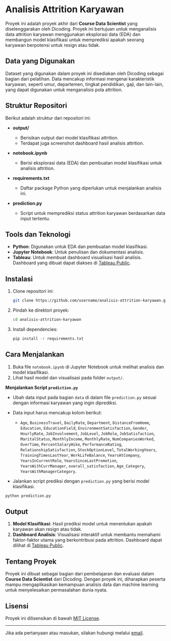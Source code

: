 # Analisis Attrition Karyawan

Proyek ini adalah proyek akhir dari **Course Data Scientist** yang diselenggarakan oleh Dicoding. Proyek ini bertujuan untuk menganalisis data attrition karyawan menggunakan eksplorasi data (EDA) dan membangun model klasifikasi untuk memprediksi apakah seorang karyawan berpotensi untuk resign atau tidak.

## Data yang Digunakan

Dataset yang digunakan dalam proyek ini disediakan oleh Dicoding sebagai bagian dari pelatihan. Data mencakup informasi mengenai karakteristik karyawan, seperti umur, departemen, tingkat pendidikan, gaji, dan lain-lain, yang dapat digunakan untuk menganalisis pola attrition.

## Struktur Repositori

Berikut adalah struktur dari repositori ini:

- **output/**
  - Berisikan output dari model klasifikasi attrition.
  - Terdapat juga screenshot dashboard hasil analisis attrition.

- **notebook.ipynb**
  - Berisi eksplorasi data (EDA) dan pembuatan model klasifikasi untuk analisis attrition.

- **requirements.txt**
  - Daftar package Python yang diperlukan untuk menjalankan analisis ini.

- **prediction.py**
  - Script untuk memprediksi status attrition karyawan berdasarkan data input tertentu.

## Tools dan Teknologi

- **Python**: Digunakan untuk EDA dan pembuatan model klasifikasi.
- **Jupyter Notebook**: Untuk penulisan dan dokumentasi analisis.
- **Tableau**: Untuk membuat dashboard visualisasi hasil analisis. Dashboard yang dibuat dapat diakses di [Tableau Public](https://public.tableau.com/views/Book1_17373773351950/Dashboard?:language=en-GB&:sid=&:redirect=auth&:display_count=n&:origin=viz_share_link).

## Instalasi

1. Clone repositori ini:
   ```bash
   git clone https://github.com/username/analisis-attrition-karyawan.git
   ```

2. Pindah ke direktori proyek:
   ```bash
   cd analisis-attrition-karyawan
   ```

3. Install dependencies:
   ```bash
   pip install -r requirements.txt
   ```

## Cara Menjalankan

1. Buka file `notebook.ipynb` di Jupyter Notebook untuk melihat analisis dan model klasifikasi.
2. Lihat hasil model dan visualisasi pada folder `output/`.

**Menjalankan Script `prediction.py`**

- Ubah data input pada bagian `data` di dalam file `prediction.py` sesuai dengan informasi karyawan yang ingin diprediksi.

- Data input harus mencakup kolom berikut:
  - `Age`, `BusinessTravel`, `DailyRate`, `Department`, `DistanceFromHome`, `Education`, `EducationField`, `EnvironmentSatisfaction`, `Gender`, `HourlyRate`, `JobInvolvement`, `JobLevel`, `JobRole`, `JobSatisfaction`, `MaritalStatus`, `MonthlyIncome`, `MonthlyRate`, `NumCompaniesWorked`, `OverTime`, `PercentSalaryHike`, `PerformanceRating`, `RelationshipSatisfaction`, `StockOptionLevel`, `TotalWorkingYears`, `TrainingTimesLastYear`, `WorkLifeBalance`, `YearsAtCompany`, `YearsInCurrentRole`, `YearsSinceLastPromotion`, `YearsWithCurrManager`, `overall_satisfaction`, `Age_Category`, `YearsWithManagerCategory`.

- Jalankan script prediksi dengan `prediction.py` yang berisi model klasifikasi.

```bash
python prediction.py
```

## Output

1. **Model Klasifikasi**: Hasil prediksi model untuk menentukan apakah karyawan akan resign atau tidak.
2. **Dashboard Analisis**: Visualisasi interaktif untuk membantu memahami faktor-faktor utama yang berkontribusi pada attrition. Dashboard dapat dilihat di [Tableau Public](https://public.tableau.com/views/Book1_17373773351950/Dashboard?:language=en-GB&:sid=&:redirect=auth&:display_count=n&:origin=viz_share_link).

## Tentang Proyek

Proyek ini dibuat sebagai bagian dari pembelajaran dan evaluasi dalam **Course Data Scientist** dari Dicoding. Dengan proyek ini, diharapkan peserta mampu mengaplikasikan kemampuan analisis data dan machine learning untuk menyelesaikan permasalahan dunia nyata.

## Lisensi

Proyek ini dilisensikan di bawah [MIT License](LICENSE).

---

Jika ada pertanyaan atau masukan, silakan hubungi melalui [email](mailto:alfito.pfp@gmail.com).